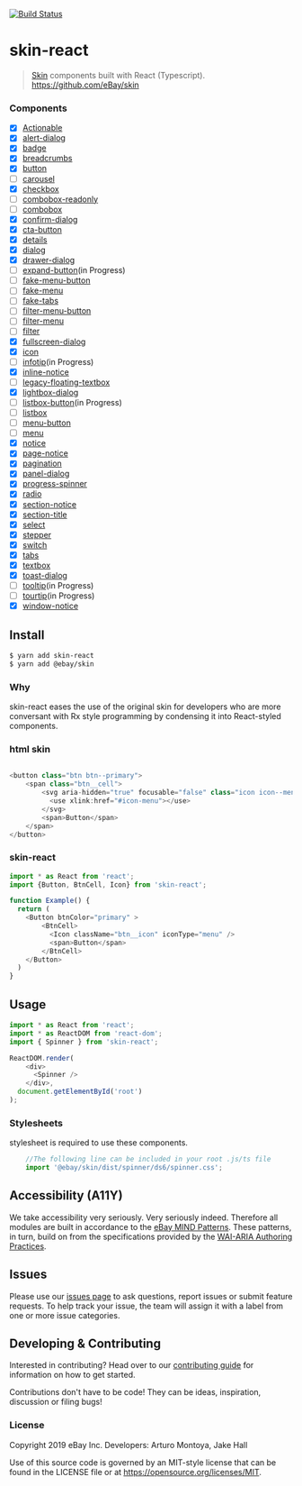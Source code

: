 [![Build Status](https://travis-ci.com/eBay/skin-react.svg?branch=master)](https://travis-ci.com/eBay/skin-react)
# skin-react
> [Skin](https://github.com/eBay/skin) components built with React (Typescript).
https://github.com/eBay/skin

### Components
* [x] [Actionable](src/Actionable/.)
* [x] [alert-dialog](src/Dialog/.)
* [x] [badge](src/Badge/.)
* [x] [breadcrumbs](src/Breadcrumb/.)
* [x] [button](src/Button/.)
* [ ] [carousel](src/.)
* [x] [checkbox](src/Checkbox/.)
* [ ] [combobox-readonly](src/.)
* [ ] [combobox](src/.)
* [x] [confirm-dialog](src/Dialog/.)
* [x] [cta-button](src/CtaButton/.)
* [x] [details](src/Details/.)
* [x] [dialog](src/Dialog/.)
* [x] [drawer-dialog](src/Drawer/.)
* [ ] [expand-button](src/.)(in Progress)
* [ ] [fake-menu-button](src/.)
* [ ] [fake-menu](src/.)
* [ ] [fake-tabs](src/.)
* [ ] [filter-menu-button](src/.)
* [ ] [filter-menu](src/.)
* [ ] [filter](src/.)
* [x] [fullscreen-dialog](src/Dialog/components/fullscreen.tsx)
* [x] [icon](src/Icon/.)
* [ ] [infotip](src/.)(in Progress)
* [x] [inline-notice](src/Notice/.)
* [ ] [legacy-floating-textbox](src/.)
* [x] [lightbox-dialog](src/Dialog/components/lightbox.tsx)
* [ ] [listbox-button](src/.)(in Progress)
* [ ] [listbox](src/.)
* [ ] [menu-button](src/.)
* [ ] [menu](src/.)
* [x] [notice](src/Notice/.)
* [x] [page-notice](src/Notice/.)
* [x] [pagination](src/Pagination/.)
* [x] [panel-dialog](src/Dialog/components/panel.tsx)
* [x] [progress-spinner](src/Spinner/.)
* [x] [radio](src/Radio/.)
* [x] [section-notice](src/Notice/.)
* [x] [section-title](src/SectionTitle/.)
* [x] [select](src/Select/.)
* [x] [stepper](src/Stepper/.)
* [x] [switch](src/Switch/.)
* [x] [tabs](src/Tab/.)
* [x] [textbox](src/Textbox/.)
* [x] [toast-dialog](src/Toast/.)
* [ ] [tooltip](src/.)(in Progress)
* [ ] [tourtip](src/.)(in Progress)
* [x] [window-notice](src/Notice/.)

## Install
```sh
$ yarn add skin-react
$ yarn add @ebay/skin
```

### Why
skin-react eases the use of the original skin for developers who are more conversant with Rx style programming by condensing it into React-styled components. 

### html skin #
```javascript

<button class="btn btn--primary">
    <span class="btn__cell">
        <svg aria-hidden="true" focusable="false" class="icon icon--menu btn__icon">
          <use xlink:href="#icon-menu"></use>
        </svg>
        <span>Button</span>
    </span>
</button>

```
### skin-react
```javascript
import * as React from 'react';
import {Button, BtnCell, Icon} from 'skin-react';

function Example() {
  return (
    <Button btnColor="primary" >
        <BtnCell>
          <Icon className="btn__icon" iconType="menu" />
          <span>Button</span>
        </BtnCell>
    </Button>
  )
}
```

## Usage
```javascript
import * as React from 'react';
import * as ReactDOM from 'react-dom';
import { Spinner } from 'skin-react';

ReactDOM.render(
    <div>
      <Spinner />
    </div>,
  document.getElementById('root')
);
```
### Stylesheets
stylesheet is required to use these components.
```javascript
    //The following line can be included in your root .js/ts file
    import '@ebay/skin/dist/spinner/ds6/spinner.css';
```

## Accessibility (A11Y)

We take accessibility very seriously. Very seriously indeed. Therefore all modules are built in accordance to the <a href="https://ebay.gitbooks.io/mindpatterns/content/">eBay MIND Patterns</a>. These patterns, in turn, build on from the specifications provided by the <a href="https://w3c.github.io/aria-practices/">WAI-ARIA Authoring Practices</a>.

## Issues
Please use our [issues page](#) to ask questions, report issues or submit feature requests.
To help track your issue, the team will assign it with a label from one or more issue categories.

## Developing &amp; Contributing

Interested in contributing? Head over to our [contributing guide](CONTRIBUTING.md) for information on how to get started.

Contributions don't have to be code! They can be ideas, inspiration, discussion or filing bugs!

### License
Copyright 2019 eBay Inc.
Developers: Arturo Montoya, Jake Hall

Use of this source code is governed by an MIT-style license that can be found in the LICENSE file or at https://opensource.org/licenses/MIT.
